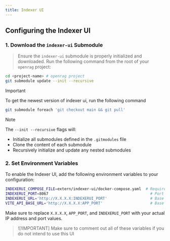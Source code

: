 ```yaml
---
title: Indexer UI
---
```


## Configuring the Indexer UI

### 1. Download the `indexer-ui` Submodule
> Ensure the `indexer-ui` submodule is properly initialized and downloaded. Run the following command from the root of your `openrag` project:

```bash
cd <project-name> # openrag project
git submodule update --init --recursive
```
> [!IMPORTANT]
> To get the newest version of indexer ui, run the following command
```bash
git submodule foreach 'git checkout main && git pull'
```

> [!Note]
> The `--init --recursive` flags will:
>
> * Initialize all submodules defined in the `.gitmodules` file
> * Clone the content of each submodule
> * Recursively initialize and update any nested submodules

### 2. Set Environment Variables

To enable the Indexer UI, add the following environment variables to your configuration:

```bash
INDEXERUI_COMPOSE_FILE=extern/indexer-ui/docker-compose.yaml  # Required path to the docker-compose file
INDEXERUI_PORT=8067                                             # Port to expose the Indexer UI (default is 3042)
INDEXERUI_URL='http://X.X.X.X:INDEXERUI_PORT'                   # Base URL of the Indexer UI (required to prevent CORS issues)
VITE_API_BASE_URL='http://X.X.X.X:APP_PORT'                     # Base URL of your FastAPI backend. Used by the frondend

```

Make sure to replace `X.X.X.X`, `APP_PORT`, and `INDEXERUI_PORT` with your actual IP address and port values.

> ![!IMPORTANT]
> Make sure to comment out all of these variables if you do not intend to use this UI